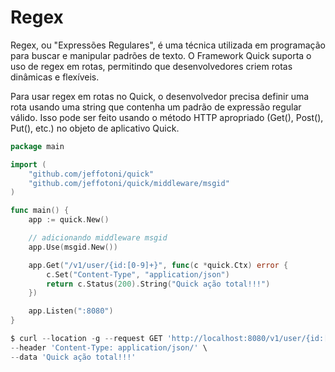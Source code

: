 # Regex

Regex, ou "Expressões Regulares", é uma técnica utilizada em programação para buscar e manipular padrões de texto. O Framework Quick suporta o uso de regex em rotas, permitindo que desenvolvedores criem rotas dinâmicas e flexíveis.

Para usar regex em rotas no Quick, o desenvolvedor precisa definir uma rota usando uma string que contenha um padrão de expressão regular válido. Isso pode ser feito usando o método HTTP apropriado (Get(), Post(), Put(), etc.) no objeto de aplicativo Quick.

```go
package main

import (
	"github.com/jeffotoni/quick"
	"github.com/jeffotoni/quick/middleware/msgid"
)

func main() {
	app := quick.New()

	// adicionando middleware msgid
	app.Use(msgid.New())

	app.Get("/v1/user/{id:[0-9]+}", func(c *quick.Ctx) error {
		c.Set("Content-Type", "application/json")
		return c.Status(200).String("Quick ação total!!!")
	})

	app.Listen(":8080")
}

```
```go
$ curl --location -g --request GET 'http://localhost:8080/v1/user/{id:[0-9]+}' \
--header 'Content-Type: application/json/' \
--data 'Quick ação total!!!'
```